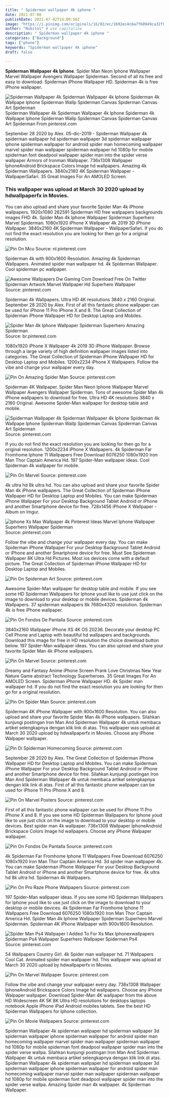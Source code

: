 ```yaml
---
title: " Spiderman wallpaper 4k iphone "
date: 2021-07-08
publishDate: 2021-07-02T14:09:56Z
image: "https://i.pinimg.com/originals/16/92/ec/1692ec4c6a7f60949ca32f858b2efb30.jpg"
author: "Nubitol" # use capitalize
description: " Spiderman wallpaper 4k iphone "
categories: ["Background"]
tags: ["phone"]
keywords: "Spiderman wallpaper 4k iphone"
draft: false

---
```



**Spiderman Wallpaper 4k Iphone**. Spider Man Neon Iphone Wallpaper Marvel Wallpaper Avengers Wallpaper Spiderman. Second of all its free and easy to download. Spiderman iPhone Wallpaper HD. Spiderman 4k is free iPhone wallpaper.

![Spiderman Wallpaper 4k Spiderman Wallpaper 4k Iphone Spiderman 4k Wallpape Iphone Spiderman Wallp Spiderman Canvas Spiderman Canvas Art Spiderman](https://i.pinimg.com/564x/74/a3/a4/74a3a442a7f34bf32ff83af7e4e4c296.jpg "Spiderman Wallpaper 4k Spiderman Wallpaper 4k Iphone Spiderman 4k Wallpape Iphone Spiderman Wallp Spiderman Canvas Spiderman Canvas Art Spiderman")
Spiderman Wallpaper 4k Spiderman Wallpaper 4k Iphone Spiderman 4k Wallpape Iphone Spiderman Wallp Spiderman Canvas Spiderman Canvas Art Spiderman From pinterest.com


September 28 2020 by Alex. 05-dic-2019 - Spiderman Wallpaper 4k spiderman wallpaper hd spiderman wallpaper 3d spiderman wallpaper iphone spiderman wallpaper for android spider man homecoming wallpaper marvel spider man wallpaper spiderman wallpaper hd 1080p for mobile spiderman font deadpool wallpaper spider man into the spider verse wallpaper Armors of Ironman Wallpaper. 736x1308 Wallpaper İphoneAndroid Brickspace Colors Image hd wallpapers. Amazing 4k Spiderman Wallpapers. 3840x2160 4K Spiderman Wallpaper - WallpaperSafari. 35 Great Images For An AMOLED Screen.

### This wallpaper was upload at March 30 2020 upload by hdwallpaperfx in Movies.

You can also upload and share your favorite Spider Man 4k iPhone wallpapers. 1920x1080 262591 Spiderman HD free wallpapers backgrounds images FHD 4k. Spider Man 4k Iphone Wallpaper Spiderman Superhero Marvel Spiderman. 1080x1920 iPhone X Wallpaper 4k 2019 3D iPhone Wallpaper. 3840x2160 4K Spiderman Wallpaper - WallpaperSafari. If you do not find the exact resolution you are looking for then go for a original resolution.


![Pin On Mcu](https://i.pinimg.com/originals/fe/53/8a/fe538a709311def0d07d204239354f11.jpg "Pin On Mcu")
Source: nl.pinterest.com

Spiderman 4k with 900x1600 Resolution. Amazing 4k Spiderman Wallpapers. Animated spider man wallpaper hd. 4k Spiderman Wallpaper. Cool spiderman pc wallpaper.

![Awesome Wallpapers Dw Gaming Com Download Free On Twitter Spiderman Artwork Marvel Wallpaper Hd Superhero Wallpaper](https://i.pinimg.com/474x/97/e5/cc/97e5cc3c00165081bf2c3dc11edb3794.jpg "Awesome Wallpapers Dw Gaming Com Download Free On Twitter Spiderman Artwork Marvel Wallpaper Hd Superhero Wallpaper")
Source: pinterest.com

Spiderman 4k Wallpapers. Ultra HD 4K resolutions 3840 x 2160 Original. September 28 2020 by Alex. First of all this fantastic phone wallpaper can be used for iPhone 11 Pro iPhone X and 8. The Great Collection of Spiderman iPhone Wallpaper HD for Desktop Laptop and Mobiles.

![Spider Man 4k Iphone Wallpaper Spiderman Superhero Amazing Spiderman](https://i.pinimg.com/originals/b5/20/c8/b520c82d12f772364188ee3a7a93801c.jpg "Spider Man 4k Iphone Wallpaper Spiderman Superhero Amazing Spiderman")
Source: br.pinterest.com

1080x1920 iPhone X Wallpaper 4k 2019 3D iPhone Wallpaper. Browse through a large variety of high definition wallpaper images listed into categories. The Great Collection of Spiderman iPhone Wallpaper HD for Desktop Laptop and Mobiles. 1200x2234 iPhone X Wallpapers. Follow the vibe and change your wallpaper every day.

![Pin On Amazing Spider Man](https://i.pinimg.com/564x/c0/33/a1/c033a171aaf23dfd1b8529e5fb5c3205.jpg "Pin On Amazing Spider Man")
Source: pinterest.com

Spiderman 4K Wallpaper. Spider Man Neon Iphone Wallpaper Marvel Wallpaper Avengers Wallpaper Spiderman. Tons of awesome Spider Man 4k iPhone wallpapers to download for free. Ultra HD 4K resolutions 3840 x 2160 Original. Awesome Spider-Man wallpaper for desktop table and mobile.

![Spiderman Wallpaper 4k Spiderman Wallpaper 4k Iphone Spiderman 4k Wallpape Iphone Spiderman Wallp Spiderman Canvas Spiderman Canvas Art Spiderman](https://i.pinimg.com/564x/74/a3/a4/74a3a442a7f34bf32ff83af7e4e4c296.jpg "Spiderman Wallpaper 4k Spiderman Wallpaper 4k Iphone Spiderman 4k Wallpape Iphone Spiderman Wallp Spiderman Canvas Spiderman Canvas Art Spiderman")
Source: pinterest.com

If you do not find the exact resolution you are looking for then go for a original resolution. 1200x2234 iPhone X Wallpapers. 4k Spiderman Far Fromhome Iphone 11 Wallpapers Free Download 6076250 1080x1920 Iron Man Thor Captain America Hd. 197 Spider-Man wallpaper ideas. Cool Spiderman 4k wallpaper for mobile.

![Pin On Marvel](https://i.pinimg.com/originals/b3/6c/36/b36c36ad4e9972b1a91eb127d237b599.jpg "Pin On Marvel")
Source: pinterest.com

4k ultra hd 8k ultra hd. You can also upload and share your favorite Spider Man 4k iPhone wallpapers. The Great Collection of Spiderman iPhone Wallpaper HD for Desktop Laptop and Mobiles. You can make Spiderman iPhone Wallpaper For your Desktop Background Tablet Android or iPhone and another Smartphone device for free. 728x1456 iPhone X Wallpaper - Album on Imgur.

![Iphone Xs Max Wallpaper 4k Pinterest Ideas Marvel Iphone Wallpaper Superhero Wallpaper Spiderman](https://i.pinimg.com/originals/64/41/e0/6441e0256e4410f45d76e42d11e2ea37.jpg "Iphone Xs Max Wallpaper 4k Pinterest Ideas Marvel Iphone Wallpaper Superhero Wallpaper Spiderman")
Source: pinterest.com

Follow the vibe and change your wallpaper every day. You can make Spiderman iPhone Wallpaper For your Desktop Background Tablet Android or iPhone and another Smartphone device for free. Must See Spiderman Wallpaper 8K Ultra Hd Pictures. Most ios devices come with a default picture. The Great Collection of Spiderman iPhone Wallpaper HD for Desktop Laptop and Mobiles.

![Pin On Spiderman Art](https://i.pinimg.com/originals/8e/87/07/8e8707a81667b716193414e10fba01c6.jpg "Pin On Spiderman Art")
Source: pinterest.com

Awesome Spider-Man wallpaper for desktop table and mobile. If you see some HD Spiderman Wallpapers for Iphone youd like to use just click on the image to download to your desktop or mobile devices. Spiderman 4k Wallpapers. 37 spiderman wallpapers 8k 7680x4320 resolution. Spiderman 4k is free iPhone wallpaper.

![Pin On Fondos De Pantalla](https://i.pinimg.com/originals/24/ca/55/24ca55e41e881f4fdaeb4113374598a8.jpg "Pin On Fondos De Pantalla")
Source: pinterest.com

3840x2160 Wallpaper iPhone XS 4K OS 20236. Decorate your desktop PC Cell Phone and Laptop with beautiful hd wallpapers and backgrounds. Download this image for free in HD resolution the choice download button below. 197 Spider-Man wallpaper ideas. You can also upload and share your favorite Spider Man 4k iPhone wallpapers.

![Pin On Marvel](https://i.pinimg.com/474x/4f/f0/22/4ff022616d5d3bf77e22ff091e99e176.jpg "Pin On Marvel")
Source: pinterest.com

Dreamy and Fantasy Anime iPhone Screen Prank Love Christmas New Year Nature Game abstract Technology Superheroes. 35 Great Images For An AMOLED Screen. Spiderman iPhone Wallpaper HD. 4k Spider man wallpaper hd. If you do not find the exact resolution you are looking for then go for a original resolution.

![Pin On Spider Man](https://i.pinimg.com/originals/80/36/a9/8036a9d59192c1cdd87801950df7ffa6.jpg "Pin On Spider Man")
Source: pinterest.com

Spiderman 4K iPhone Wallpaper with 900x1600 Resolution. You can also upload and share your favorite Spider Man 4k iPhone wallpapers. Silahkan kunjungi postingan Iron Man And Spiderman Wallpaper 4k untuk membaca artikel selengkapnya dengan klik link di atas. This wallpaper was upload at March 30 2020 upload by hdwallpaperfx in Movies. Choose any iPhone Walpaper wallpaper.

![Pin Di Spiderman Homecoming](https://i.pinimg.com/originals/0d/a5/b3/0da5b3ad03fc8d9a2f7ba23d752268c4.jpg "Pin Di Spiderman Homecoming")
Source: pinterest.com

September 28 2020 by Alex. The Great Collection of Spiderman iPhone Wallpaper HD for Desktop Laptop and Mobiles. You can make Spiderman iPhone Wallpaper For your Desktop Background Tablet Android or iPhone and another Smartphone device for free. Silahkan kunjungi postingan Iron Man And Spiderman Wallpaper 4k untuk membaca artikel selengkapnya dengan klik link di atas. First of all this fantastic phone wallpaper can be used for iPhone 11 Pro iPhone X and 8.

![Pin On Marvel Posters](https://i.pinimg.com/originals/e4/a3/e8/e4a3e8d12a46dcf3be84b36dc35e3e9b.jpg "Pin On Marvel Posters")
Source: pinterest.com

First of all this fantastic phone wallpaper can be used for iPhone 11 Pro iPhone X and 8. If you see some HD Spiderman Wallpapers for Iphone youd like to use just click on the image to download to your desktop or mobile devices. Best spider man 4k wallpaper. 736x1308 Wallpaper İphoneAndroid Brickspace Colors Image hd wallpapers. Choose any iPhone Walpaper wallpaper.

![Pin On Fondos De Pantalla](https://i.pinimg.com/474x/db/1d/4b/db1d4bef76fa6187ffa75aabc07986ef.jpg "Pin On Fondos De Pantalla")
Source: pinterest.com

4k Spiderman Far Fromhome Iphone 11 Wallpapers Free Download 6076250 1080x1920 Iron Man Thor Captain America Hd. 3d spider man wallpaper 4k. You can make Spiderman iPhone Wallpaper For your Desktop Background Tablet Android or iPhone and another Smartphone device for free. 4k ultra hd 8k ultra hd. Spiderman 4k Wallpapers.

![Pin On Pro Raze Phone Wallpapers](https://i.pinimg.com/originals/d3/70/d6/d370d630db81714e58eebd4aa8d8a494.jpg "Pin On Pro Raze Phone Wallpapers")
Source: pinterest.com

197 Spider-Man wallpaper ideas. If you see some HD Spiderman Wallpapers for Iphone youd like to use just click on the image to download to your desktop or mobile devices. 4k Spiderman Far Fromhome Iphone 11 Wallpapers Free Download 6076250 1080x1920 Iron Man Thor Captain America Hd. Spider Man 4k Iphone Wallpaper Spiderman Superhero Marvel Spiderman. Spiderman 4K iPhone Wallpaper with 900x1600 Resolution.

![Spider Man Ps4 Wallpaper I Added To For Xs Max Iphonexwallpapers Spiderman Ps4 Wallpaper Superhero Wallpaper Spiderman Ps4](https://i.pinimg.com/originals/e3/56/a6/e356a69ad3cc52a0029864d2ddca2d22.jpg "Spider Man Ps4 Wallpaper I Added To For Xs Max Iphonexwallpapers Spiderman Ps4 Wallpaper Superhero Wallpaper Spiderman Ps4")
Source: pinterest.com

54 Wallpapers Country Girl. 4k Spider man wallpaper hd. 71 Wallpapers Cool Cat. Animated spider man wallpaper hd. This wallpaper was upload at March 30 2020 upload by hdwallpaperfx in Movies.

![Pin On Marvel Wallpaper](https://i.pinimg.com/474x/02/d3/52/02d352b999d3766b59124f497871f146.jpg "Pin On Marvel Wallpaper")
Source: pinterest.com

Follow the vibe and change your wallpaper every day. 736x1308 Wallpaper İphoneAndroid Brickspace Colors Image hd wallpapers. Choose any iPhone Walpaper wallpaper. Download Spider-Man 4K wallpaper from the above HD Widescreen 4K 5K 8K Ultra HD resolutions for desktops laptops notebook Apple iPhone iPad Android mobiles tablets. See the best HD Spiderman Wallpapers for Iphone collection.

![Pin On Movie Wallpapers](https://i.pinimg.com/originals/16/92/ec/1692ec4c6a7f60949ca32f858b2efb30.jpg "Pin On Movie Wallpapers")
Source: pinterest.com

Spiderman Wallpaper 4k spiderman wallpaper hd spiderman wallpaper 3d spiderman wallpaper iphone spiderman wallpaper for android spider man homecoming wallpaper marvel spider man wallpaper spiderman wallpaper hd 1080p for mobile spiderman font deadpool wallpaper spider man into the spider verse wallpa. Silahkan kunjungi postingan Iron Man And Spiderman Wallpaper 4k untuk membaca artikel selengkapnya dengan klik link di atas. Spiderman Wallpaper 4k spiderman wallpaper hd spiderman wallpaper 3d spiderman wallpaper iphone spiderman wallpaper for android spider man homecoming wallpaper marvel spider man wallpaper spiderman wallpaper hd 1080p for mobile spiderman font deadpool wallpaper spider man into the spider verse wallpa. Amazing Spider man 4k wallpaper. 4k Spiderman Wallpaper.

